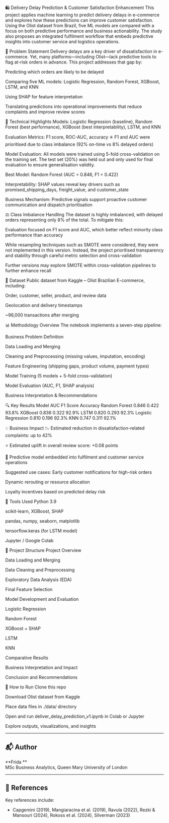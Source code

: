 🛍️ Delivery Delay Prediction & Customer Satisfaction Enhancement
This project applies machine learning to predict delivery delays in e-commerce and explores how these predictions can improve customer satisfaction. Using the Olist dataset from Brazil, five ML models are compared with a focus on both predictive performance and business actionability. The study also proposes an integrated fulfilment workflow that embeds predictive insights into customer service and logistics operations.

📌 Problem Statement
Delivery delays are a key driver of dissatisfaction in e-commerce. Yet, many platforms—including Olist—lack predictive tools to flag at-risk orders in advance. This project addresses that gap by:

Predicting which orders are likely to be delayed

Comparing five ML models: Logistic Regression, Random Forest, XGBoost, LSTM, and KNN

Using SHAP for feature interpretation

Translating predictions into operational improvements that reduce complaints and improve review scores

🧠 Technical Highlights
Models: Logistic Regression (baseline), Random Forest (best performance), XGBoost (best interpretability), LSTM, and KNN

Evaluation Metrics: F1 score, ROC-AUC, accuracy
✳️ F1 and AUC were prioritised due to class imbalance (92% on-time vs 8% delayed orders)

Model Evaluation:
All models were trained using 5-fold cross-validation on the training set.
The test set (20%) was held out and only used for final evaluation to ensure generalisation validity.

Best Model: Random Forest (AUC = 0.846, F1 = 0.422)

Interpretability: SHAP values reveal key drivers such as promised_shipping_days, freight_value, and customer_state

Business Mechanism: Predictive signals support proactive customer communication and dispatch prioritisation

⚖️ Class Imbalance Handling
The dataset is highly imbalanced, with delayed orders representing only 8% of the total. To mitigate this:

Evaluation focused on F1 score and AUC, which better reflect minority class performance than accuracy

While resampling techniques such as SMOTE were considered, they were not implemented in this version.
Instead, the project prioritised transparency and stability through careful metric selection and cross-validation

Further versions may explore SMOTE within cross-validation pipelines to further enhance recall

📁 Dataset
Public dataset from Kaggle – Olist Brazilian E-commerce, including:

Order, customer, seller, product, and review data

Geolocation and delivery timestamps

~96,000 transactions after merging

📊 Methodology Overview
The notebook implements a seven-step pipeline:

Business Problem Definition

Data Loading and Merging

Cleaning and Preprocessing (missing values, imputation, encoding)

Feature Engineering (shipping gaps, product volume, payment types)

Model Training (5 models + 5-fold cross-validation)

Model Evaluation (AUC, F1, SHAP analysis)

Business Interpretation & Recommendations

🔍 Key Results
Model	AUC	F1 Score	Accuracy
Random Forest	0.846	0.422	93.8%
XGBoost	0.836	0.322	92.9%
LSTM	0.820	0.293	92.3%
Logistic Regression	0.810	0.196	92.3%
KNN	0.747	0.311	92.1%

💡 Business Impact
📉 Estimated reduction in dissatisfaction-related complaints: up to 42%

⭐ Estimated uplift in overall review score: +0.08 points

🔄 Predictive model embedded into fulfilment and customer service operations

Suggested use cases:
Early customer notifications for high-risk orders

Dynamic rerouting or resource allocation

Loyalty incentives based on predicted delay risk

🔬 Tools Used
Python 3.9

scikit-learn, XGBoost, SHAP

pandas, numpy, seaborn, matplotlib

tensorflow.keras (for LSTM model)

Jupyter / Google Colab

🧾 Project Structure
Project Overview

Data Loading and Merging

Data Cleaning and Preprocessing

Exploratory Data Analysis (EDA)

Final Feature Selection

Model Development and Evaluation

Logistic Regression

Random Forest

XGBoost + SHAP

LSTM

KNN

Comparative Results

Business Interpretation and Impact

Conclusion and Recommendations

🚀 How to Run
Clone this repo

Download Olist dataset from Kaggle

Place data files in ./data/ directory

Open and run deliver_delay_prediction_v1.ipynb in Colab or Jupyter

Explore outputs, visualizations, and insights

---

## 📬 Author

**Frida **  
MSc Business Analytics, Queen Mary University of London  


---

## 📎 References

Key references include:  
- Capgemini (2019), Mangiaracina et al. (2019), Ravula (2022), Rezki & Mansouri (2024), Rokoss et al. (2024), Silverman (2023)
